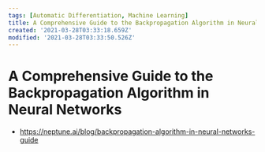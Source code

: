 ```yaml
---
tags: [Automatic Differentiation, Machine Learning]
title: A Comprehensive Guide to the Backpropagation Algorithm in Neural Networks
created: '2021-03-28T03:33:18.659Z'
modified: '2021-03-28T03:33:50.526Z'
---
```


# A Comprehensive Guide to the Backpropagation Algorithm in Neural Networks


* https://neptune.ai/blog/backpropagation-algorithm-in-neural-networks-guide
